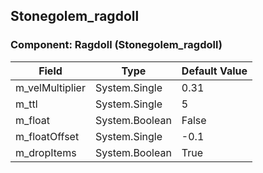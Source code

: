 ## Stonegolem_ragdoll

### Component: Ragdoll (Stonegolem_ragdoll)

|Field|Type|Default Value|
|---|---|---|
|m_velMultiplier|System.Single|0.31|
|m_ttl|System.Single|5|
|m_float|System.Boolean|False|
|m_floatOffset|System.Single|-0.1|
|m_dropItems|System.Boolean|True|

